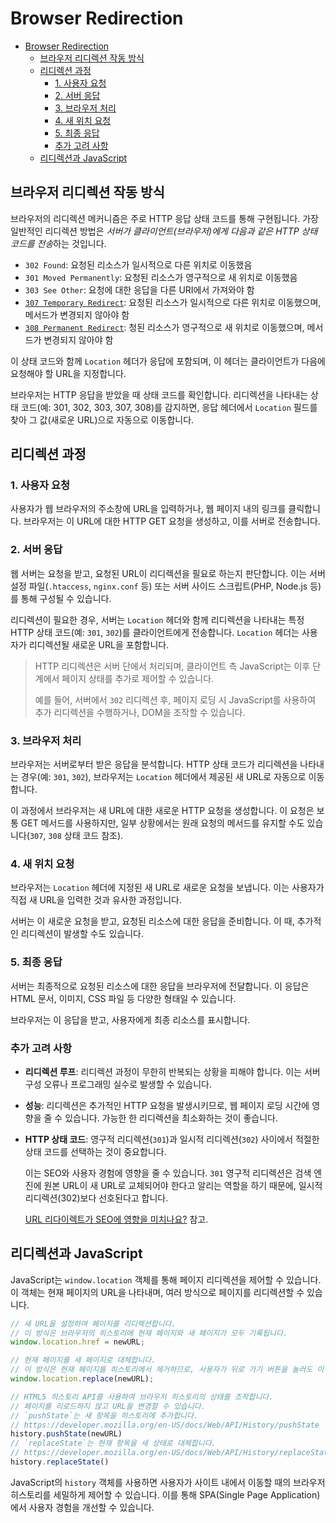 # Browser Redirection

- [Browser Redirection](#browser-redirection)
    - [브라우저 리디렉션 작동 방식](#브라우저-리디렉션-작동-방식)
    - [리디렉션 과정](#리디렉션-과정)
        - [1. 사용자 요청](#1-사용자-요청)
        - [2. 서버 응답](#2-서버-응답)
        - [3. 브라우저 처리](#3-브라우저-처리)
        - [4. 새 위치 요청](#4-새-위치-요청)
        - [5. 최종 응답](#5-최종-응답)
        - [추가 고려 사항](#추가-고려-사항)
    - [리디렉션과 JavaScript](#리디렉션과-javascript)

## 브라우저 리디렉션 작동 방식

브라우저의 리디렉션 메커니즘은 주로 HTTP 응답 상태 코드를 통해 구현됩니다.
가장 일반적인 리디렉션 방법은 *서버가 클라이언트(브라우저)에게 다음과 같은 HTTP 상태 코드를 전송*하는 것입니다.
- `302 Found`: 요청된 리소스가 일시적으로 다른 위치로 이동했음
- `301 Moved Permanently`: 요청된 리소스가 영구적으로 새 위치로 이동했음
- `303 See Other`: 요청에 대한 응답을 다른 URI에서 가져와야 함
- [`307 Temporary Redirect`](https://developer.mozilla.org/ko/docs/Web/HTTP/Status/307): 요청된 리소스가 일시적으로 다른 위치로 이동했으며, 메서드가 변경되지 않아야 함
- [`308 Permanent Redirect`](https://developer.mozilla.org/ko/docs/Web/HTTP/Status/308): 청된 리소스가 영구적으로 새 위치로 이동했으며, 메서드가 변경되지 않아야 함

이 상태 코드와 함께 `Location` 헤더가 응답에 포함되며,
이 헤더는 클라이언트가 다음에 요청해야 할 URL을 지정합니다.

브라우저는 HTTP 응답을 받았을 때 상태 코드를 확인합니다.
리디렉션을 나타내는 상태 코드(예: 301, 302, 303, 307, 308)를 감지하면,
응답 헤더에서 `Location` 필드를 찾아 그 값(새로운 URL)으로 자동으로 이동합니다.

## 리디렉션 과정

### 1. 사용자 요청

사용자가 웹 브라우저의 주소창에 URL을 입력하거나, 웹 페이지 내의 링크를 클릭합니다.
브라우저는 이 URL에 대한 HTTP GET 요청을 생성하고, 이를 서버로 전송합니다.

### 2. 서버 응답

웹 서버는 요청을 받고, 요청된 URL이 리디렉션을 필요로 하는지 판단합니다.
이는 서버 설정 파일(`.htaccess`, `nginx.conf` 등) 또는 서버 사이드 스크립트(PHP, Node.js 등)를 통해 구성될 수 있습니다.

리디렉션이 필요한 경우, 서버는 `Location` 헤더와 함께 리디렉션을 나타내는 특정 HTTP 상태 코드(예: `301`, `302`)를 클라이언트에게 전송합니다.
`Location` 헤더는 사용자가 리디렉션될 새로운 URL을 포함합니다.

> HTTP 리디렉션은 서버 단에서 처리되며, 클라이언트 측 JavaScript는 이후 단계에서 페이지 상태를 추가로 제어할 수 있습니다.
>
> 예를 들어, 서버에서 `302` 리디렉션 후, 페이지 로딩 시 JavaScript를 사용하여 추가 리디렉션을 수행하거나, DOM을 조작할 수 있습니다.

### 3. 브라우저 처리

브라우저는 서버로부터 받은 응답을 분석합니다.
HTTP 상태 코드가 리디렉션을 나타내는 경우(예: `301`, `302`), 브라우저는 `Location` 헤더에서 제공된 새 URL로 자동으로 이동합니다.

이 과정에서 브라우저는 새 URL에 대한 새로운 HTTP 요청을 생성합니다.
이 요청은 보통 GET 메서드를 사용하지만, 일부 상황에서는 원래 요청의 메서드를 유지할 수도 있습니다(`307`, `308` 상태 코드 참조).

### 4. 새 위치 요청

브라우저는 `Location` 헤더에 지정된 새 URL로 새로운 요청을 보냅니다.
이는 사용자가 직접 새 URL을 입력한 것과 유사한 과정입니다.

서버는 이 새로운 요청을 받고, 요청된 리소스에 대한 응답을 준비합니다.
이 때, 추가적인 리디렉션이 발생할 수도 있습니다.

### 5. 최종 응답

서버는 최종적으로 요청된 리소스에 대한 응답을 브라우저에 전달합니다.
이 응답은 HTML 문서, 이미지, CSS 파일 등 다양한 형태일 수 있습니다.

브라우저는 이 응답을 받고, 사용자에게 최종 리소스를 표시합니다.

### 추가 고려 사항

- **리디렉션 루프**: 리디렉션 과정이 무한히 반복되는 상황을 피해야 합니다. 이는 서버 구성 오류나 프로그래밍 실수로 발생할 수 있습니다.
- **성능**: 리디렉션은 추가적인 HTTP 요청을 발생시키므로, 웹 페이지 로딩 시간에 영향을 줄 수 있습니다. 가능한 한 리디렉션을 최소화하는 것이 좋습니다.
- **HTTP 상태 코드**: 영구적 리디렉션(`301`)과 일시적 리디렉션(`302`) 사이에서 적절한 상태 코드를 선택하는 것이 중요합니다.

    이는 SEO와 사용자 경험에 영향을 줄 수 있습니다.
    `301` 영구적 리디렉션은 검색 엔진에 원본 URL이 새 URL로 교체되어야 한다고 알리는 역할을 하기 때문에,
    일시적 리디렉션(302)보다 선호된다고 합니다.

    [URL 리다이렉트가 SEO에 영향을 미치나요?](https://www.redirhub.com/ko/blog/does-redirecting-a-url-affect-seo) 참고.

## 리디렉션과 JavaScript

JavaScript는 `window.location` 객체를 통해 페이지 리디렉션을 제어할 수 있습니다.
이 객체는 현재 페이지의 URL을 나타내며, 여러 방식으로 페이지를 리디렉션할 수 있습니다.

```js
// 새 URL을 설정하여 페이지를 리디렉션합니다.
// 이 방식은 브라우저의 히스토리에 현재 페이지와 새 페이지가 모두 기록됩니다.
window.location.href = newURL;

// 현재 페이지를 새 페이지로 대체합니다.
// 이 방식은 현재 페이지를 히스토리에서 제거하므로, 사용자가 뒤로 가기 버튼을 눌러도 이전 페이지로 돌아가지 않습니다.
window.location.replace(newURL);

// HTML5 히스토리 API를 사용하여 브라우저 히스토리의 상태를 조작합니다.
// 페이지를 리로드하지 않고 URL을 변경할 수 있습니다.
// `pushState`는 새 항목을 히스토리에 추가합니다.
// https://developer.mozilla.org/en-US/docs/Web/API/History/pushState
history.pushState(newURL)
// `replaceState`는 현재 항목을 새 상태로 대체합니다.
// https://developer.mozilla.org/en-US/docs/Web/API/History/replaceState
history.replaceState()
```

JavaScript의 `history` 객체를 사용하면 사용자가 사이트 내에서 이동할 때의 브라우저 히스토리를 세밀하게 제어할 수 있습니다.
이를 통해 SPA(Single Page Application)에서 사용자 경험을 개선할 수 있습니다.
